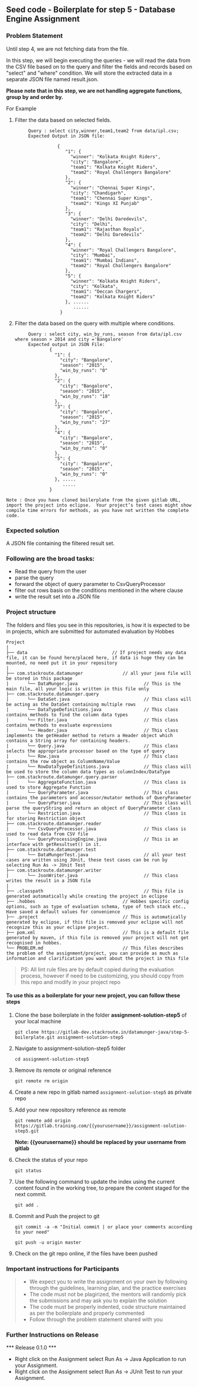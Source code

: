 ## Seed code - Boilerplate for step 5 - Database Engine Assignment

### Problem Statement

Until step 4, we are not fetching data from the file.

In this step, we will begin executing the queries - we will read the data from the CSV file based on to the query and filter the fields and records based on "select" and "where" condition. 
We will store the extracted data in a separate JSON file named result.json.

**Please note that in this step, we are not handling aggregate functions, group by and order by.** 

For Example
1. Filter the data based on selected fields.

            Query : select city,winner,team1,team2 from data/ipl.csv;
            Expected Output in JSON file:

                       {
                          "1": {
                            "winner": "Kolkata Knight Riders",
                            "city": "Bangalore",
                            "team1": "Kolkata Knight Riders",
                            "team2": "Royal Challengers Bangalore"
                          },
                          "2": {
                            "winner": "Chennai Super Kings",
                            "city": "Chandigarh",
                            "team1": "Chennai Super Kings",
                            "team2": "Kings XI Punjab"
                          },
                          "3": {
                            "winner": "Delhi Daredevils",
                            "city": "Delhi",
                            "team1": "Rajasthan Royals",
                            "team2": "Delhi Daredevils"
                          },
                          "4": {
                            "winner": "Royal Challengers Bangalore",
                            "city": "Mumbai",
                            "team1": "Mumbai Indians",
                            "team2": "Royal Challengers Bangalore"
                          },
                          "5": {
                            "winner": "Kolkata Knight Riders",
                            "city": "Kolkata",
                            "team1": "Deccan Chargers",
                            "team2": "Kolkata Knight Riders"
                          }, ......
                             ......
                        }


2. Filter the data based on the query with multiple where conditions.
                  
            Query : select city, win_by_runs, season from data/ipl.csv where season > 2014 and city ='Bangalore'
            Expected output in JSON File:
                    {
                      "1": {
                        "city": "Bangalore",
                        "season": "2015",
                        "win_by_runs": "0"
                      },
                      "2": {
                        "city": "Bangalore",
                        "season": "2015",
                        "win_by_runs": "18"
                      },
                      "3": {
                        "city": "Bangalore",
                        "season": "2015",
                        "win_by_runs": "27"
                      },
                      "4": {
                        "city": "Bangalore",
                        "season": "2015",
                        "win_by_runs": "0"
                      },
                      "5": {
                        "city": "Bangalore",
                        "season": "2015",
                        "win_by_runs": "0"
                      }, .....
                         .....
                    }


`Note : Once you have cloned boilerplate from the given gitlab URL, import the project into eclipse. 
Your project’s test cases might show compile time errors for methods, as you have not written the complete code.`

### Expected solution

A JSON file containing the filtered result set.

### Following are the broad tasks:

- Read the query from the user
- parse the query
- forward the object of query parameter to CsvQueryProcessor
- filter out rows basis on the conditions mentioned in the where clause
- write the result set into a JSON file

### Project structure

The folders and files you see in this repositories, is how it is expected to be in projects, which are submitted for automated evaluation by Hobbes

	Project
	|
	├── data 			                    // If project needs any data file, it can be found here/placed here, if data is huge they can be mounted, no need put it in your repository
	|
	├── com.stackroute.datamunger	            // all your java file will be stored in this package
	|	    └── DataMunger.java	                        // This is the main file, all your logic is written in this file only   
	├── com.stackroute.datamunger.query
	|		└── DataSet.java 		                    // This class will be acting as the DataSet containing multiple rows
	|		└── DataTypeDefinitions.java                // This class contains methods to find the column data types
	|		└── Filter.java 		                    // This class contains methods to evaluate expressions
	|		└── Header.java                             // This class implements the getHeader method to return a Header object which contains a String array for containing headers.
	|		└── Query.java                              // This class selects the appropriate processor based on the type of query
	|		└── Row.java                                // This class contains the row object as ColumnName/Value 
	|		└── RowDataTypeDefinitions.java             // This class will be used to store the column data types as columnIndex/DataType
	├── com.stackroute.datamunger.query.parser
	|		└── AggregateFunction.java                  // This class is used to store Aggregate Function
	|		└── QueryParameter.java                     // This class contains the parameters and accessor/mutator methods of QueryParameter
	|		└── QueryParser.java                        // This class will parse the queryString and return an object of QueryParameter class
	|		└── Restriction.java	                    // This class is for storing Restriction object
	├── com.stackroute.datamunger.reader
	|		└── CsvQueryProcessor.java                  // This class is used to read data from CSV file
	|		└── QueryProcessingEngine.java              // This is an interface with getResultset() in it.
	├── com.stackroute.datamunger.test
	|	    └── DataMungerTest.java                     // all your test cases are written using JUnit, these test cases can be run by selecting Run As -> JUnit Test 
	├── com.stackroute.datamunger.writer
	|		└── JsonWriter.java                         // This class writes the result in a JSON file
	|
	├── .classpath			                            // This file is generated automatically while creating the project in eclipse
	├── .hobbes   			                    // Hobbes specific config options, such as type of evaluation schema, type of tech stack etc., Have saved a default values for convenience
	├── .project			                    // This is automatically generated by eclipse, if this file is removed your eclipse will not recognize this as your eclipse project. 
	├── pom.xml 			                    // This is a default file generated by maven, if this file is removed your project will not get recognised in hobbes.
	└── PROBLEM.md  		                    // This files describes the problem of the assignment/project, you can provide as much as information and clarification you want about the project in this file

> PS: All lint rule files are by default copied during the evaluation process, however if need to be customizing, you should copy from this repo and modify in your project repo


#### To use this as a boilerplate for your new project, you can follow these steps

1. Clone the base boilerplate in the folder **assignment-solution-step5** of your local machine
     
    `git clone https://gitlab-dev.stackroute.in/datamunger-java/step-5-boilerplate.git assignment-solution-step5`

2. Navigate to assignment-solution-step5 folder

    `cd assignment-solution-step5`

3. Remove its remote or original reference

     `git remote rm origin`

4. Create a new repo in gitlab named `assignment-solution-step5` as private repo

5. Add your new repository reference as remote

     `git remote add origin https://gitlab.training.com/{{yourusername}}/assignment-solution-step5.git`

     **Note: {{yourusername}} should be replaced by your username from gitlab**

5. Check the status of your repo 
     
     `git status`

6. Use the following command to update the index using the current content found in the working tree, to prepare the content staged for the next commit.

     `git add .`
 
7. Commit and Push the project to git

     `git commit -a -m "Initial commit | or place your comments according to your need"`

     `git push -u origin master`

8. Check on the git repo online, if the files have been pushed

### Important instructions for Participants
> - We expect you to write the assignment on your own by following through the guidelines, learning plan, and the practice exercises
> - The code must not be plagirized, the mentors will randomly pick the submissions and may ask you to explain the solution
> - The code must be properly indented, code structure maintained as per the boilerplate and properly commented
> - Follow through the problem statement shared with you

### Further Instructions on Release

*** Release 0.1.0 ***

- Right click on the Assignment select Run As -> Java Application to run your Assignment.
- Right click on the Assignment select Run As -> JUnit Test to run your Assignment.